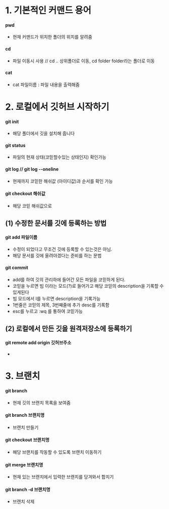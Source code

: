 # 1. 기본적인 커맨드 용어
#### pwd  
- 현재 커맨드가 위치한 폴더의 위치를 알려줌  
#### cd  
- 파일 이동시 사용 // cd .. 상위폴더로 이동, cd folder folder라는 폴더로 이동
#### cat  
- cat 파일이름 : 파일 내용을 출력해줌

# 2. 로컬에서 깃허브 시작하기
#### git init  
- 해당 폴더에서 깃을 설치해 줍니다
#### git status
- 파일의 현재 상태(코믿할수있는 상태인지) 확인가능
#### git log // git log --oneline  
- 현재까지 코믿한 해쉬값 (아이디값)과 순서를 확인 가능
#### git checkout 해쉬값  
- 해당 코믿 해쉬값으로 

## (1) 수정한 문서를 깃에 등록하는 방법
#### git add 파일이름  
- 수정이 되었다고 무조건 깃에 등록할 수 있는것은 아님. 
- 해당 문서를 깃에 올려야겠다는 준비를 하는 문법
#### git commit  
- add를 하여 깃의 관리하에 들어간 모든 파일을 코믿하게 된다.
- 코믿을 누르면 빔 이라는 모드(?)로 들어가고 해당 코믿의 description을 기록할 수 있게된다
- 빔 모드에서 I를 누르면 description을 기록가능 
- 1번줄은 코믿의 제목, 3번째줄에 추가 desc를 기록함
- esc를 누르고 :wq 를 통하여 코믿가능

## (2) 로컬에서 만든 깃을 원격저장소에 등록하기
#### git remote add origin 깃허브주소  
- 

# 3. 브랜치
#### git branch  
- 현재 깃의 브랜치 목록을 보여줌
#### git branch 브랜치명  
- 브랜치 만들기
#### git checkout 브랜치명  
- 해당 브랜치를 작동할 수 있도록 브랜치 이동하기
#### git merge 브랜치명  
- 현재 있는 브랜치에서 입력한 브랜치를 당겨와서 합치기
#### git branch -d 브랜치명  
- 브랜치 삭제
